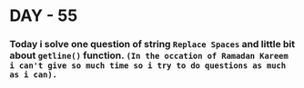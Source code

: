 # DAY - 55

### Today i solve one question of string `Replace Spaces` and little bit about `getline()` function. `(In the occation of Ramadan Kareem i can't give so much time so i try to do questions as much as i can).`

